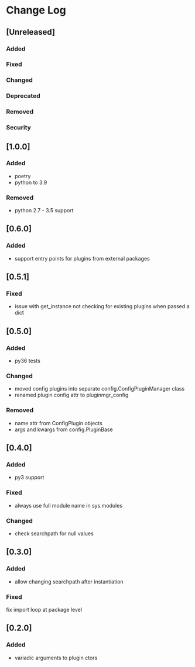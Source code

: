 
# Change Log

## [Unreleased]
### Added
### Fixed
### Changed
### Deprecated
### Removed
### Security


## [1.0.0]

### Added
- poetry
- python to 3.9
### Removed
- python 2.7 - 3.5 support


## [0.6.0]
### Added
- support entry points for plugins from external packages


## [0.5.1]
### Fixed
- issue with get_instance not checking for existing plugins when passed a dict


## [0.5.0]
### Added
- py36 tests

### Changed
- moved config plugins into separate config.ConfigPluginManager class
- renamed plugin config attr to pluginmgr_config

### Removed
- name attr from ConfigPlugin objects
- args and kwargs from config.PluginBase


## [0.4.0]
### Added
- py3 support

### Fixed
- always use full module name in sys.modules

### Changed
- check searchpath for null values


## [0.3.0]
### Added
- allow changing searchpath after instantiation

### Fixed
fix import loop at package level


## [0.2.0]
### Added
- variadic arguments to plugin ctors

